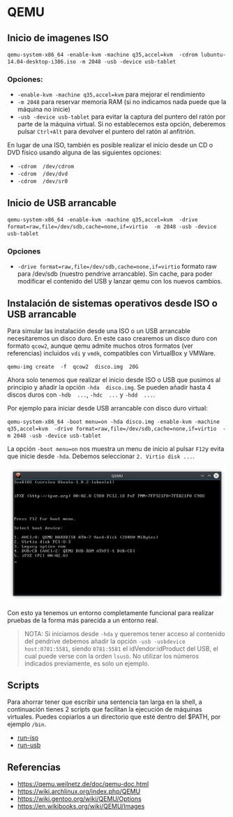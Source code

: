 # QEMU

## Inicio de imagenes ISO

```
qemu-system-x86_64 -enable-kvm -machine q35,accel=kvm  -cdrom lubuntu-14.04-desktop-i386.iso -m 2048 -usb -device usb-tablet
```

### Opciones:

- `-enable-kvm -machine q35,accel=kvm`  para mejorar el rendimiento
- `-m 2048`  para reservar memoria RAM (si no indicamos nada puede que la máquina no inicie)
- `-usb -device usb-tablet` para evitar la captura del puntero del ratón por parte de la máquina virtual. Si no establecemos esta opción, deberemos pulsar `Ctrl+Alt` para devolver el puntero del ratón al anfitrión.

En lugar de una ISO, también es posible realizar el inicio desde un CD o DVD físico usando alguna de las siguientes opciones:

- `-cdrom  /dev/cdrom` 
- `-cdrom  /dev/dvd`
- `-cdrom  /dev/sr0`

## Inicio de USB arrancable

```
qemu-system-x86_64 -enable-kvm -machine q35,accel=kvm  -drive format=raw,file=/dev/sdb,cache=none,if=virtio  -m 2048 -usb -device usb-tablet
```

### Opciones

- `-drive format=raw,file=/dev/sdb,cache=none,if=virtio` formato raw para /dev/sdb (nuestro pendrive arrancable). Sin cache, para poder modificar el contenido del USB y lanzar qemu con los nuevos cambios.


## Instalación de sistemas operativos desde ISO o USB arrancable

Para simular las instalación desde una ISO o un USB arrancable necesitaremos un disco duro. En este caso crearemos un disco duro con formato `qcow2`, aunque qemu admite muchos otros formatos (ver referencias) incluidos `vdi` y `vmdk`, compatibles con VirtualBox y VMWare.

```
qemu-img create  -f  qcow2  disco.img  20G
```

Ahora solo tenemos que realizar el inicio desde ISO o USB que pusimos al principio y añadir la opción `-hda  disco.img`. Se pueden añadir hasta 4 discos duros con `-hdb  ...`, `-hdc  ...` y `-hdd  ...`.

Por ejemplo para iniciar desde USB arrancable con disco duro virtual:

```
qemu-system-x86_64 -boot menu=on -hda disco.img -enable-kvm -machine q35,accel=kvm  -drive format=raw,file=/dev/sdb,cache=none,if=virtio  -m 2048 -usb -device usb-tablet
```

La opción `-boot menu=on` nos muestra un menu de inicio al pulsar `F12`y evita que inicie desde `-hda`. Debemos seleccionar `2. Virtio disk ...`.

![qemu boot menu](screenshots/qemu-boot-menu.png)


Con esto ya tenemos un entorno completamente funcional para realizar pruebas de la forma más parecida a un entorno real.

> NOTA: Si iniciamos desde `-hda` y queremos tener acceso al contenido del pendrive debemos añadir la opción `-usb -usbdevice host:0781:5581`, siendo `0781:5581` el idVendor:idProduct del USB, el cual puede verse con la orden `lsusb`. No utilizar los números indicados previamente, es solo un ejemplo.  

## Scripts

Para ahorrar tener que escribir una sentencia tan larga en la shell, a continuación tienes 2 scripts que facilitan la ejecución de máquinas virtuales. Puedes copiarlos a un directorio que esté dentro del $PATH, por ejemplo `/bin`.

- [run-iso](scripts/run-iso)
- [run-usb](scripts/run-usb)


## Referencias 

- https://qemu.weilnetz.de/doc/qemu-doc.html
- https://wiki.archlinux.org/index.php/QEMU
- https://wiki.gentoo.org/wiki/QEMU/Options
- https://en.wikibooks.org/wiki/QEMU/Images

